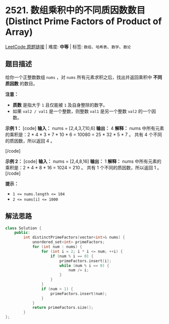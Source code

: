 # 2521. 数组乘积中的不同质因数数目 (Distinct Prime Factors of Product of Array)

[LeetCode 原题链接](https://leetcode-cn.com/problems/distinct-prime-factors-of-product-of-array/) | 难度: **中等** | 标签: `数组`、`哈希表`、`数学`、`数论`

## 题目描述

给你一个正整数数组 `nums` ，对 `nums` 所有元素求积之后，找出并返回乘积中 **不同质因数** 的数目。

**注意：**

  * **质数** 是指大于 `1` 且仅能被 `1` 及自身整除的数字。
  * 如果 `val2 / val1` 是一个整数，则整数 `val1` 是另一个整数 `val2` 的一个因数。

 

**示例 1：**
[code] 
    **输入：** nums = [2,4,3,7,10,6]
    **输出：** 4
    **解释：**
    nums 中所有元素的乘积是：2 * 4 * 3 * 7 * 10 * 6 = 10080 = 25 * 32 * 5 * 7 。
    共有 4 个不同的质因数，所以返回 4 。
    
[/code]

**示例 2：**
[code] 
    **输入：** nums = [2,4,8,16]
    **输出：** 1
    **解释：**
    nums 中所有元素的乘积是：2 * 4 * 8 * 16 = 1024 = 210 。
    共有 1 个不同的质因数，所以返回 1 。
[/code]

 

**提示：**

  * `1 <= nums.length <= 104`
  * `2 <= nums[i] <= 1000`

## 解法思路

```cpp
class Solution {
    public:
        int distinctPrimeFactors(vector<int>& nums) {
            unordered_set<int> primeFactors;
            for (int num : nums) {
                for (int i = 2; i * i <= num; ++i) {
                    if (num % i == 0) {
                        primeFactors.insert(i);
                        while (num % i == 0) {
                            num /= i;
                        }
                    }
                }
                if (num > 1) {
                    primeFactors.insert(num);
                }
            }
            return primeFactors.size();
        }
};
```

